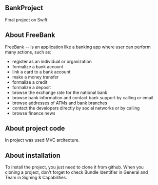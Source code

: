 ## BankProject
Final project on Swift

## About FreeBank
FreeBank -- is an application like a banking app where user can perform many actions, such as:
 - register as an individual or organization
 - formalize a bank account
 - link a card to a bank account
 - make a money transfer
 - formalize a credit 
 - formalize a deposit
 - browse the exchange rate for the national bank
 - browse bank information and contact bank support by calling or email
 - browse addresses of ATMs and bank branches
 - contact the developers directly by social networks or by calling
 - browse finance news
 
 ## About project code
In project was used MVC arcitecture.
 
 ## About installation
To install the project, you just need to clone it from github. When you cloning a project, don't forget to check Bundle Identifier in General and Team in Signing & Capabilities.
 
